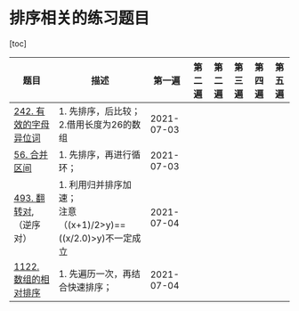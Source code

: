 # 排序相关的练习题目

[toc]

| 题目                                                         | 描述                                                         | 第一遍     | 第二遍 | 第二遍 | 第三遍 | 第四遍 | 第五遍 |
| ------------------------------------------------------------ | ------------------------------------------------------------ | ---------- | ------ | ------ | ------ | ------ | ------ |
| [242. 有效的字母异位词](https://leetcode-cn.com/problems/valid-anagram/) | 1. 先排序，后比较；<br />2.借用长度为26的数组                | 2021-07-03 |        |        |        |        |        |
| [56. 合并区间](https://leetcode-cn.com/problems/merge-intervals/) | 1. 先排序，再进行循环；                                      | 2021-07-03 |        |        |        |        |        |
| [493. 翻转对](https://leetcode-cn.com/problems/reverse-pairs/), （逆序对） | 1. 利用归并排序加速；<br />注意（(x+1)/2>y)==((x/2.0)>y)不一定成立 | 2021-07-04 |        |        |        |        |        |
| [1122. 数组的相对排序](https://leetcode-cn.com/problems/relative-sort-array/) | 1. 先遍历一次，再结合快速排序；                              | 2021-07-04 |        |        |        |        |        |

